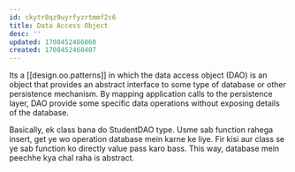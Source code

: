 ```yaml
---
id: ckytr8qz9uyrfyzrtmmf2c6
title: Data Access Object
desc: ''
updated: 1708452486060
created: 1708452468407
---
```


Its a [[design.oo.patterns]] in which the data access object (DAO) is an object that provides an abstract interface to some type of database or other persistence mechanism. By mapping application calls to the persistence layer, DAO provide some specific data operations without exposing details of the database.

Basically, ek class bana do StudentDAO type. Usme sab function rahega insert, get ye wo operation database mein karne ke liye. Fir kisi aur class se ye sab function ko directly value pass karo bass. This way, database mein peechhe kya chal raha is abstract.

